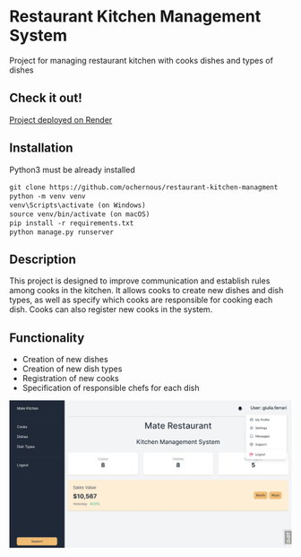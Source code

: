 # Restaurant Kitchen Management System 

Project for managing restaurant kitchen with cooks dishes and types of dishes

## Check it out!

[Project deployed on Render](PAST_LINK_HERE)

## Installation

Python3 must be already installed

```shell
git clone https://github.com/ochernous/restaurant-kitchen-managment
python -m venv venv
venv\Scripts\activate (on Windows)
source venv/bin/activate (on macOS)
pip install -r requirements.txt
python manage.py runserver
```

## Description
This project is designed to improve communication and establish rules among cooks in the kitchen. It allows cooks to 
create new dishes and dish types, as well as specify which cooks are responsible for cooking each dish.
Cooks can also register new cooks in the system.

## Functionality
- Creation of new dishes
- Creation of new dish types
- Registration of new cooks
- Specification of responsible chefs for each dish

![Website Interface](demo.jpg)

